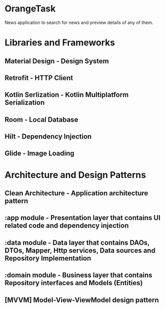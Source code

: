 # OrangeTask
News application to search for news and preview details of any of them.

# Libraries and Frameworks
## Material Design - Design System
## Retrofit - HTTP Client
## Kotlin Serlization - Kotlin Multiplatform Serialization
## Room - Local Database
## Hilt - Dependency Injection
## Glide - Image Loading

# Architecture and Design Patterns
## Clean Architecture - Application architecture pattern
## :app module - Presentation layer that contains UI related code and dependency injection
## :data module - Data layer that contains DAOs, DTOs, Mapper, Http services, Data sources and Repository Implementation
## :domain module - Business layer that contains Repository interfaces and Models (Entities)
## [MVVM] Model-View-ViewModel design pattern
